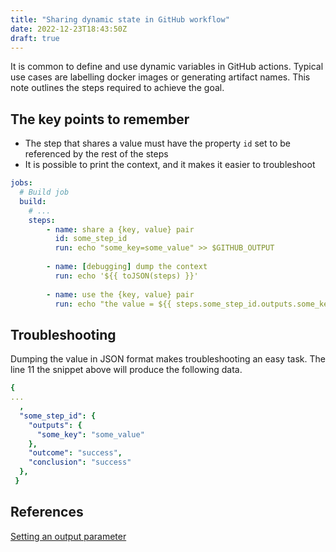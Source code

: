 ```yaml
---
title: "Sharing dynamic state in GitHub workflow"
date: 2022-12-23T18:43:50Z
draft: true
---
```


It is common to define and use dynamic variables in GitHub actions. Typical use cases are labelling docker images or generating artifact names. This note outlines the steps required to achieve the goal.

## The key points to remember

* The step that shares a value must have the property `id` set to be referenced by the rest of the steps
* It is possible to print the context, and it makes it easier to troubleshoot

```yaml
jobs:
  # Build job
  build:
    # ...
    steps:
        - name: share a {key, value} pair 
          id: some_step_id
          run: echo "some_key=some_value" >> $GITHUB_OUTPUT
        
        - name: [debugging] dump the context
          run: echo '${{ toJSON(steps) }}'
        
        - name: use the {key, value} pair
          run: echo "the value = ${{ steps.some_step_id.outputs.some_key }}" 
```

## Troubleshooting

Dumping the value in JSON format makes troubleshooting an easy task. The line 11 the snippet above will produce the following data. 

```yaml
{
...
  ,
  "some_step_id": {
    "outputs": {
      "some_key": "some_value"
    },
    "outcome": "success",
    "conclusion": "success"
  },
 }
```

## References

[Setting an output parameter](https://docs.github.com/en/actions/using-workflows/workflow-commands-for-github-actions#setting-an-output-parameter)